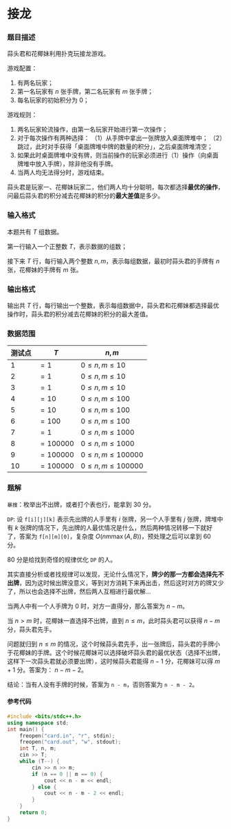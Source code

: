 # 接龙

### 题目描述
蒜头君和花椰妹利用扑克玩接龙游戏。

游戏配置：

1.  有两名玩家；
2.  第一名玩家有 $n$ 张手牌，第二名玩家有 $m$ 张手牌；
3.  每名玩家的初始积分为 $0$；

游戏规则：

1.  两名玩家轮流操作，由第一名玩家开始进行第一次操作；
2.  对于每次操作有两种选择：
    （1）从手牌中拿出一张牌放入桌面牌堆中；
    （2）跳过，此时对手获得「桌面牌堆中牌的数量的积分」，之后桌面牌堆清空；
3.  如果此时桌面牌堆中没有牌，则当前操作的玩家必须进行（1）操作（向桌面牌堆中放入手牌），除非他没有手牌。
4.  当两人均无法得分时，游戏结束。

蒜头君是玩家一、花椰妹玩家二，他们两人均十分聪明，每次都选择**最优的操作**，问最后蒜头君的积分减去花椰妹的积分的**最大差值**是多少。

### 输入格式

本题共有 $T$ 组数据。

第一行输入一个正整数 $T$，表示数据的组数；

接下来 $T$ 行，每行输入两个整数 $n,m$，表示每组数据，最初时蒜头君的手牌有 $n$ 张，花椰妹的手牌有 $m$ 张。

### 输出格式

输出共 $T$ 行，每行输出一个整数，表示每组数据中，蒜头君和花椰妹都选择最优操作时，蒜头君的积分减去花椰妹的积分的最大差值。

### 数据范围

| 测试点 | $T$ | $n,m$ |
| --- | --- | --- |
| $1$ | $= 1$ | $0\leq n,m\leq 10$ |
| $2$ | $= 1$ | $0\leq n,m\leq 10$ |
| $3$ | $= 1$ | $0\leq n,m\leq 10$ |
| $4$ | $= 10$ | $0\leq n,m\leq 100$ |
| $5$ | $= 10$ | $0\leq n,m\leq 100$ |
| $6$ | $= 100$ | $0\leq n,m\leq 100$ |
| $7$ | $= 1$ | $0\leq n,m\leq 1000$ |
| $8$ | $= 100000$ | $0\leq n,m\leq 1000$ |
| $9$ | $= 100000$ | $0\leq n,m\leq 100000$ |
| $10$ | $= 100000$ | $0\leq n,m\leq 100000$ |

<div style="page-break-after: always"></div>

### 题解
`暴搜`：枚举出不出牌，或者打个表也行，能拿到 $30$ 分。

`DP`: 设 `f[i][j][k]` 表示先出牌的人手里有 $i$ 张牌，另一个人手里有 $j$ 张牌，牌堆中有 $k$ 张牌的情况下，先出牌的人最优情况是什么，然后两种情况转移一下就好了，答案为 `f[n][m][0]`，复杂度 $O(nm \max(A,B))$，预处理之后可以拿到 $60$ 分。

$80$ 分是给找到奇怪的规律优化 `DP` 的人。

其实直接分析或者找规律可以发现，无论什么情况下，**牌少的那一方都会选择先不出牌**，因为这时候出牌没意义，等到对方消耗下来再出击，然后这时对方的牌又少了，所以也会选择不出牌，然后两人互相进行最优解…

当两人中有一个人手牌为 $0$ 时，对方一直得分，那么答案为 $n - m$。

当 $n > m$ 时，花椰妹一直选择不出牌，直到 $n \leq m$，此时蒜头君可以获得 $n - m$ 分，蒜头君先手。

问题就归到 $n \leq m$ 的情况，这个时候蒜头君先手，出一张牌后，蒜头君的手牌小于花椰妹的手牌。这个时候花椰妹可以选择破坏蒜头君的最优状态（选择不出牌，这样下一次蒜头君就必须要出牌），这时候蒜头君能得 $n - 1$ 分，花椰妹可以得 $m + 1$ 分。答案为： $n - m - 2$。

结论：当有人没有手牌的时候，答案为 `n - m`，否则答案为 `n - m - 2`。


#### 参考代码

```c++
#include <bits/stdc++.h>
using namespace std;
int main() {
    freopen("card.in", "r", stdin);
    freopen("card.out", "w", stdout);
    int T, n, m;
    cin >> T;
    while (T--) {
        cin >> n >> m;
        if (n == 0 || m == 0) {
            cout << n - m << endl;
        } else {
            cout << n - m - 2 << endl;
        }
    }
    return 0;
}

```

<div style="page-break-after: always"></div>
